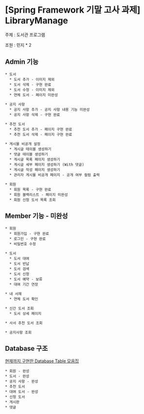 # [Spring Framework 기말 고사 과제] LibraryManage

주제 : 도서관 프로그램

조원 : 민지 * 2

## Admin 기능

    * 도서
      * 도서 추가 - 이미지 제외
      * 도서 삭제 - 구현 완료
      * 도서 수정 - 이미지 제외
      * 연체 도서 - 페이지 미완성
      
    * 공지 사항
      * 공지 사항 추가 - 공지 사항 내용 기능 미완성
      * 공지 사항 삭제 - 구현 완료
      
    * 추천 도서
      * 추천 도서 추가 - 페이지 구현 완료
      * 추천 도서 삭제 - 페이지 구현 완료
      
    * 게시물 비공개 설정
      * 게시글 테이블 생성하기
      * 댓글 테이블 생성하기
      * 게시글 목록 페이지 생성하기
      * 게시글 세부 페이지 생성하기 (With 댓글)
      * 게시글 작성 페이지 생성하기
      * 관리자 게시물 비공개 페이지 - 공개 여부 컬럼 출력
    
    * 회원
      * 회원 목록 - 구현 완료
      * 회원 블랙리스트 - 페이지 미완성
      * 회원 신청 도서 목록 조회
   

## Member 기능 - 미완성

    * 회원
      * 회원가입 - 구현 완료
      * 로그인 - 구현 완료
      * 비밀번호 수정
      
    * 도서
      * 도서 대여
      * 도서 반납
      * 도서 검색
      * 도서 신청
      * 도서 예약 - 보류
      * 대여 기간 연장
      
    * 내 서재
      * 연체 도서 확인
    
    * 신간 도서 조회
      * 도서 상세 페이지
      
    * 사서 추천 도서 조회
    
    * 공지사항 조회
 

## Database 구조

[현재까지 구현한 Database Table 모음집](./src/main/resources/static/sql/databasesTable.md)

    * 회원 - 완성
    * 도서 - 완성
    * 공지 사항 - 완성
    * 추천 도서
    * 대여 도서 - 완성
    * 신청 도서
    * 게시판
    * 댓글
